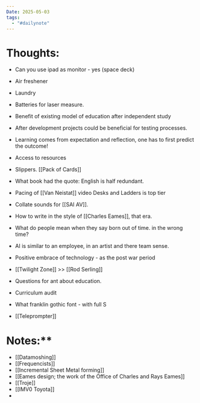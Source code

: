 ```yaml
---
Date: 2025-05-03
tags:
  - "#dailynote"
---
```

# Thoughts:
- Can you use ipad as monitor - yes (space deck)
- Air freshener
- Laundry
- Batteries for laser measure.

- Benefit of existing model of education after independent study
- After development projects could be beneficial for testing processes.
- Learning comes from expectation and reflection, one has to first predict the outcome!
- Access to resources

- Slippers.
[[Pack of Cards]]

- What book had the quote: English is half redundant.
- Pacing of [[Van Neistat]] video Desks and Ladders is top tier 


- Collate sounds for [[SAI AV]].
- How to write in the style of [[Charles Eames]], that era.
- What do people mean when they say born out of time. in the wrong time?
- AI is similar to an employee, in an artist and there team sense.
- Positive embrace of technology - as the post war period

- [[Twilight Zone]] >> [[Rod Serling]]

- Questions for ant about education. 
- Curriculum audit  

- What franklin gothic font - with full S

- [[Teleprompter]]
# Notes:**
- [[Datamoshing]]
- [[Frequencists]]
- [[Incremental Sheet Metal forming]]
- [[Eames design; the work of the Office of Charles and Rays Eames]]
- [[Troje]]
- [[IMV0 Toyota]]
- 
